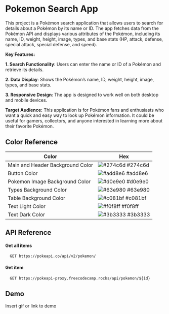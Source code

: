 
# Pokemon Search App

This project is a Pokémon search application that allows users to search for details about a Pokémon by its name or ID. The app fetches data from the Pokémon API and displays various attributes of the Pokémon, including its name, ID, weight, height, image, types, and base stats (HP, attack, defense, special attack, special defense, and speed).

**Key Features:**

**1. Search Functionality**: Users can enter the name or ID of a Pokémon and retrieve its details.

**2. Data Display**: Shows the Pokémon’s name, ID, weight, height, image, types, and base stats.

**3. Responsive Design**: The app is designed to work well on both desktop and mobile devices.


**Target Audience:** This application is for Pokémon fans and enthusiasts who want a quick and easy way to look up Pokémon information. It could be useful for gamers, collectors, and anyone interested in learning more about their favorite Pokémon.

## Color Reference

| Color             | Hex                                                                |
| ----------------- | ------------------------------------------------------------------ |
| Main and Header Background Color | ![#274c6d](https://via.placeholder.com/10/274c6d?text=+) #274c6d |
| Button Color | ![#add8e6](https://via.placeholder.com/10/add8e6?text=+) #add8e6 |
| Pokemon Image Background Color | ![#d0e9e0](https://via.placeholder.com/10/d0e9e0?text=+) #d0e9e0 |
| Types Background Color | ![#63e980](https://via.placeholder.com/10/63e980?text=+) #63e980 |
| Table Background Color | ![#c081bf](https://via.placeholder.com/10/c081bf?text=+) #c081bf |
| Text Light Color | ![#f0f8ff](https://via.placeholder.com/10/f0f8ff?text=+) #f0f8ff |
| Text Dark Color | ![#3b3333](https://via.placeholder.com/10/3b3333?text=+) #3b3333 |

## API Reference

#### Get all items

```http
  GET https://pokeapi.co/api/v2/pokemon/
```

#### Get item

```http
  GET https://pokeapi-proxy.freecodecamp.rocks/api/pokemon/${id}
```

## Demo

Insert gif or link to demo

